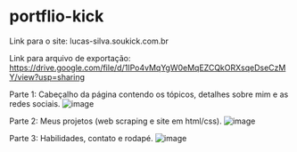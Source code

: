 # portflio-kick

Link para o site: lucas-silva.soukick.com.br

Link para arquivo de exportação: https://drive.google.com/file/d/1IPo4vMqYgW0eMqEZCQkORXsqeDseCzMY/view?usp=sharing

Parte 1: Cabeçalho da página contendo os tópicos, detalhes sobre mim e as redes sociais.
![image](https://user-images.githubusercontent.com/92893157/161455945-b8aea1e2-9af5-433f-b4d6-8795c545370b.png)

Parte 2: Meus projetos (web scraping e site em html/css).
![image](https://user-images.githubusercontent.com/92893157/161455998-b0707990-2ea9-4379-bc42-8570499ebcb2.png)

Parte 3: Habilidades, contato e rodapé.
![image](https://user-images.githubusercontent.com/92893157/161456038-ed9474df-9cab-4fbd-96cd-d652ec746286.png)
